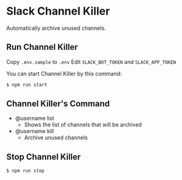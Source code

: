 # Slack Channel Killer

Automatically archive unused channels.

## Run Channel Killer

Copy `.env.sample` to `.env`
Edit `SLACK_BOT_TOKEN` and `SLACK_APP_TOKEN`

You can start Channel Killer by this command:

```sh
$ npm run start
```

## Channel Killer's Command

- @username list
    - Shows the list of channels that will be archived
- @username kill
    - Archive unused channels

## Stop Channel Killer

```sh
$ npm run stop
```
